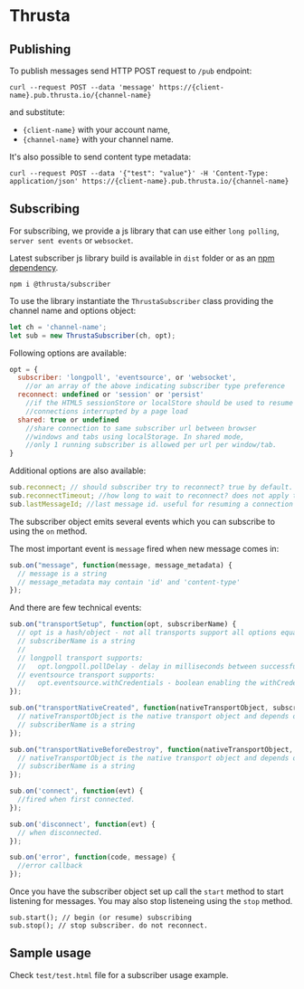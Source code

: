 # Thrusta

## Publishing

To publish messages send HTTP POST request to `/pub` endpoint:

`curl --request POST --data 'message' https://{client-name}.pub.thrusta.io/{channel-name}` 

and substitute:
* `{client-name}` with your account name,
* `{channel-name}` with your channel name. 

It's also possible to send content type metadata:

`curl --request POST --data '{"test": "value"}' -H 'Content-Type: application/json' https://{client-name}.pub.thrusta.io/{channel-name}`  

## Subscribing

For subscribing, we provide a js library that can use either `long polling`, `server sent events` or `websocket`.

Latest subscriber js library build is available in `dist` folder or as an [npm dependency](https://www.npmjs.com/package/@thrusta/subscriber).

```
npm i @thrusta/subscriber
```

To use the library instantiate the `ThrustaSubscriber` class providing the channel name and options object:

```javascript 
let ch = 'channel-name';
let sub = new ThrustaSubscriber(ch, opt);
```

Following options are available:

```javascript
opt = {
  subscriber: 'longpoll', 'eventsource', or 'websocket',
    //or an array of the above indicating subscriber type preference
  reconnect: undefined or 'session' or 'persist'
    //if the HTML5 sessionStore or localStore should be used to resume
    //connections interrupted by a page load
  shared: true or undefined
    //share connection to same subscriber url between browser
    //windows and tabs using localStorage. In shared mode,
    //only 1 running subscriber is allowed per url per window/tab.
}
```

Additional options are also available:

```javascript
sub.reconnect; // should subscriber try to reconnect? true by default.
sub.reconnectTimeout; //how long to wait to reconnect? does not apply to EventSource, which reconnects on its own.
sub.lastMessageId; //last message id. useful for resuming a connection without loss or repetition.
```

The subscriber object emits several events which you can subscribe to using the `on` method.  

The most important event is `message` fired when new message comes in:

```javascript
sub.on("message", function(message, message_metadata) {
  // message is a string
  // message_metadata may contain 'id' and 'content-type'
});
```

And there are few technical events:

```javascript
sub.on("transportSetup", function(opt, subscriberName) {
  // opt is a hash/object - not all transports support all options equally. Only longpoll supports arbitrary headers
  // subscriberName is a string
  //
  // longpoll transport supports:
  //   opt.longpoll.pollDelay - delay in milliseconds between successful requests
  // eventsource transport supports:
  //   opt.eventsource.withCredentials - boolean enabling the withCredentials CORS setting
});

sub.on("transportNativeCreated", function(nativeTransportObject, subscriberName) {
  // nativeTransportObject is the native transport object and depends on the subscriber type
  // subscriberName is a string
});

sub.on("transportNativeBeforeDestroy", function(nativeTransportObject, subscriberName) {
  // nativeTransportObject is the native transport object and depends on the subscriber type
  // subscriberName is a string
});

sub.on('connect', function(evt) {
  //fired when first connected.
});

sub.on('disconnect', function(evt) {
  // when disconnected.
});

sub.on('error', function(code, message) {
  //error callback
});
```

Once you have the subscriber object set up call the `start` method to start listening for messages.
You may also stop listeneing using the `stop` method. 

```
sub.start(); // begin (or resume) subscribing
sub.stop(); // stop subscriber. do not reconnect.
```

## Sample usage

Check `test/test.html` file for a subscriber usage example.